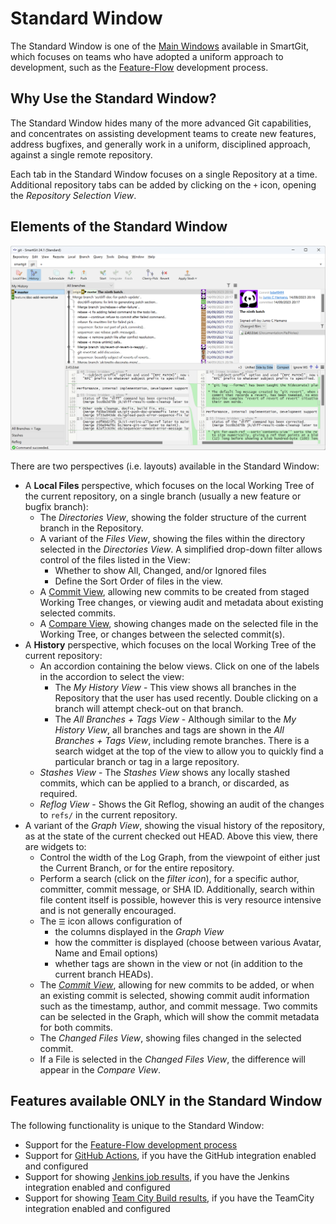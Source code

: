 # Standard Window

The Standard Window is one of the [Main Windows](Main-Windows.md) available in SmartGit, which focuses on teams who have adopted a uniform approach to development, such as the [Feature-Flow](../DevelopmentProcesses/Feature-Flow.md) development process.

## Why Use the Standard Window?

The Standard Window hides many of the more advanced Git capabilities, and concentrates on assisting development teams to create new features, address bugfixes, and generally work in a uniform, disciplined approach, against a single remote repository.

Each tab in the Standard Window focuses on a single Repository at a time. Additional repository tabs can be added by clicking on the `+` icon, opening the *Repository Selection View*.

## Elements of the Standard Window

![Standard window](../images/Standard-window.png)

There are two perspectives (i.e. layouts) available in the Standard Window:

- A **Local Files** perspective, which focuses on the local Working Tree of the current repository, on a single branch (usually a new feature or bugfix branch):
    - The *Directories View*, showing the folder structure of the current branch in the Repository.
    - A variant of the *Files View*, showing the files within the directory selected in the *Directories View*. A simplified drop-down filter allows control of the files listed in the View:
        - Whether to show All, Changed, and/or Ignored files
        - Define the Sort Order of files in the view.
    - A [Commit View](Commit-View.md), allowing new commits to be created from staged Working Tree changes, or viewing audit and metadata about existing selected commits.
    - A [Compare View](Compare-View.md), showing changes made on the selected file in the Working Tree, or changes between the selected commit(s).
- A **History** perspective, which focuses on the local Working Tree of the current repository:
    - An accordion containing the below views. Click on one of the labels in the accordion to select the view:
        - The *My History View* - This view shows all branches in the Repository that the user has used recently. Double clicking on a branch will attempt check-out on that branch.
        - The *All Branches + Tags View* - Although similar to the *My History View*, all branches and tags are shown in the *All Branches + Tags View*, including remote branches. There is a search widget at the top of the view to allow you to quickly find a particular branch or tag in a large repository.
    - *Stashes View* - The *Stashes View* shows any locally stashed commits, which can be applied to a branch, or discarded, as required.
    - *Reflog View* - Shows the Git Reflog, showing an audit of the changes to `refs/` in the current repository.
- A variant of the *Graph View*, showing the visual history of the repository, as at the state of the current checked out HEAD. Above this view, there are widgets to:
    - Control the width of the Log Graph, from the viewpoint of either just the Current Branch, or for the entire repository.
    - Perform a search (click on the *filter icon*), for a specific author, committer, commit message, or SHA ID. Additionally, search within file content itself is possible, however this is very resource intensive and is not generally encouraged.
    - The `☰` icon allows configuration of
        - the columns displayed in the *Graph View*
        - how the committer is displayed (choose between various Avatar, Name and Email options)
        - whether tags are shown in the view or not (in addition to the current branch HEADs).
    - The [*Commit View*](Commit-View), allowing for new commits to be added, or when an existing commit is selected, showing commit audit information such as the timestamp, author, and commit message. Two commits can be selected in the Graph, which will show the commit metadata for both commits.
    - The *Changed Files View*, showing files changed in the selected commit.
    - If a File is selected in the *Changed Files View*, the difference will appear in the *Compare View*.

## Features available ONLY in the Standard Window

The following functionality is unique to the Standard Window:

- Support for the [Feature-Flow development process](../DevelopmentProcesses/Feature-Flow.md)
- Support for [GitHub Actions](../Integrations/GitHub-Actions.md), if you have the GitHub integration enabled and configured
- Support for showing [Jenkins job results](../Integrations/Jenkins.md), if you have the Jenkins integration enabled and configured
- Support for showing [Team City Build results](../Integrations/TeamCity.md), if you have the TeamCity integration enabled and configured
